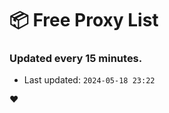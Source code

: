 # :package: Free Proxy List
### Updated every 15 minutes.

- Last updated: `2024-05-18 23:22`

:heart:
